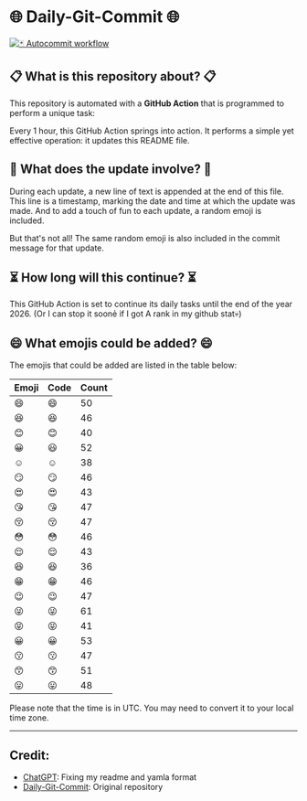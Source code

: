 # 🌐 Daily-Git-Commit 🌐

[![🃏 Autocommit workflow](https://github.com/kleqing/git-auto-commit/actions/workflows/main.yaml/badge.svg?event=check_run)](https://github.com/kleqing/git-auto-commit/actions/workflows/main.yaml)

## 📋 What is this repository about? 📋

This repository is automated with a **GitHub Action** that is programmed to perform a unique task:

Every 1 hour, this GitHub Action springs into action. It performs a simple yet effective operation: it updates this README file.

## 🔄 What does the update involve? 🔄

During each update, a new line of text is appended at the end of this file. This line is a timestamp, marking the date and time at which the update was made. And to add a touch of fun to each update, a random emoji is included.

But that's not all! The same random emoji is also included in the commit message for that update.

## ⏳ How long will this continue? ⏳

This GitHub Action is set to continue its daily tasks until the end of the year 2026. (Or I can stop it soonẻ if I got A rank in my github stat💀)

## 😄 What emojis could be added? 😄

The emojis that could be added are listed in the table below:

| Emoji | Code | Count |
| --- | --- | --- |
| 😄 | :smile: | 50 |
| 😆 | :laughing: | 46 |
| 😊 | :blush: | 40 |
| 😀 | :smiley: | 52 |
| ☺️ | :relaxed: | 38 |
| 😏 | :smirk: | 46 |
| 😍 | :heart_eyes: | 43 |
| 😘 | :kissing_heart: | 47 |
| 😚 | :kissing_closed_eyes: | 47 |
| 😳 | :flushed: | 46 |
| 😌 | :relieved: | 43 |
| 😆 | :satisfied: | 36 |
| 😁 | :grin: | 46 |
| 😉 | :wink: | 47 |
| 😜 | :stuck_out_tongue_winking_eye: | 61 |
| 😝 | :stuck_out_tongue_closed_eyes: | 41 |
| 😀 | :grinning: | 53 |
| 😗 | :kissing: | 47 |
| 😙 | :kissing_smiling_eyes: | 51 |
| 😛 | :stuck_out_tongue: | 48 |

Please note that the time is in UTC. You may need to convert it to your local time zone.

---

## Credit:

- [ChatGPT](chatgpt.com): Fixing my readme and yamla format
- [Daily-Git-Commit](https://github.com/diegomarty/daily-git-commit): Original repository

